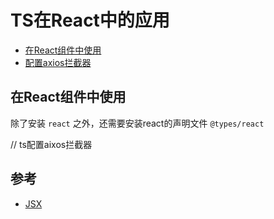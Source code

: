 # TS在React中的应用 

- [在React组件中使用]()
- [配置axios拦截器]()

## 在React组件中使用

除了安装 `react` 之外，还需要安装react的声明文件 `@types/react`



// ts配置aixos拦截器


## 参考

- [JSX](https://www.tslang.cn/docs/handbook/jsx.html)
